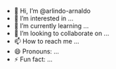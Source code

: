 - 👋 Hi, I’m @arlindo-arnaldo
- 👀 I’m interested in ...
- 🌱 I’m currently learning ...
- 💞️ I’m looking to collaborate on ...
- 📫 How to reach me ...
- 😄 Pronouns: ...
- ⚡ Fun fact: ...

<!---
arlindo-arnaldo/arlindo-arnaldo is a ✨ special ✨ repository because its `README.md` (this file) appears on your GitHub profile.
You can click the Preview link to take a look at your changes.
--->
